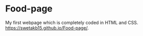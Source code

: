 # Food-page
My first webpage which is completely coded in HTML and CSS.
 https://swetakb15.github.io/Food-page/. 
